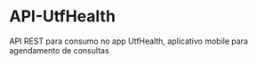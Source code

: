 # API-UtfHealth
 API REST para consumo no app UtfHealth, aplicativo mobile para agendamento de consultas
